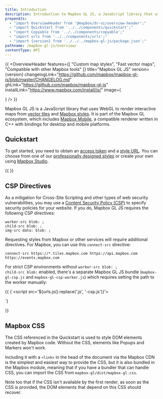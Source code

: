 ```yaml
---
title: Introduction
description: Introduction to Mapbox GL JS, a JavaScript library that uses WebGL to render interactive maps from vector tiles and Mapbox styles.
prependJs:
  - "import OverviewHeader from '@mapbox/dr-ui/overview-header';"
  - "import Quickstart from '../../components/quickstart';"
  - "import Copyable from '../../components/copyable';"
  - "import urls from '../../components/urls';"
  - "import {version} from '../../../mapbox-gl-js/package.json';"
pathname: /mapbox-gl-js/overview/
contentType: API
---
```


{{
    <OverviewHeader
    features={[
        "Custom map styles",
        "Fast vector maps",
        "Compatible with other Mapbox tools"
    ]}
    title="Mapbox GL JS"
    version={version}
    changelogLink="https://github.com/mapbox/mapbox-gl-js/blob/master/CHANGELOG.md"
    ghLink="https://github.com/mapbox/mapbox-gl-js"
    installLink="https://www.mapbox.com/install/js/"
    image={<div />}
    />
}}

Mapbox GL JS is a JavaScript library that uses WebGL to render interactive maps from [vector tiles](https://docs.mapbox.com/help/glossary/vector-tiles/) and [Mapbox styles]({{prefixUrl('/style-spec')}}). It is part of the Mapbox GL ecosystem, which includes [Mapbox Mobile](https://www.mapbox.com/mobile/), a compatible renderer written in C++ with bindings for desktop and mobile platforms.

## Quickstart

To get started, you need to obtain an [access token](https://docs.mapbox.com/help/how-mapbox-works/access-tokens/) and a [style URL](https://docs.mapbox.com/help/glossary/style-url/). You can choose from one of our [professionally designed styles](https://docs.mapbox.com/api/maps/#styles) or create your own using [Mapbox Studio](https://www.mapbox.com/studio/).

{{
<Quickstart />
}}


## CSP Directives

As a mitigation for Cross-Site Scripting and other types of web security vulnerabilities, you may use a [Content Security Policy (CSP)](https://developer.mozilla.org/en-US/docs/Web/Security/CSP) to specify security policies for your website. If you do, Mapbox GL JS requires the following CSP directives:

```
worker-src blob: ;
child-src blob: ;
img-src data: blob: ;
```

Requesting styles from Mapbox or other services will require additional directives. For Mapbox, you can use this `connect-src` directive:

```
connect-src https://*.tiles.mapbox.com https://api.mapbox.com https://events.mapbox.com
```

For strict CSP environments without <code>worker-src blob: ; child-src blob:</code> enabled, there's a separate Mapbox GL JS bundle (`mapbox-gl-csp.js` and `mapbox-gl-csp-worker.js`) which requires setting the path to the worker manually:

{{
<Copyable lang="html">{`<script src='${urls.js().replace('.js', '-csp.js')}'></script>
<script>
mapboxgl.workerUrl = "${urls.js().replace('.js', '-csp-worker.js')}";
...
</script>`}</Copyable>
}}

## Mapbox CSS

The CSS referenced in the Quickstart is used to style DOM elements created by Mapbox code. Without the CSS, elements like Popups and Markers won't work.

Including it with a `<link>` in the head of the document via the Mapbox CDN is the simplest and easiest way to provide the CSS, but it is also bundled in the Mapbox module, meaning that if you have a bundler that can handle CSS, you can import the CSS from `mapbox-gl/dist/mapbox-gl.css`.

Note too that if the CSS isn't available by the first render, as soon as the CSS is provided, the DOM elements that depend on this CSS should recover.
